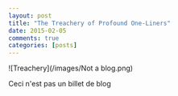 ```yaml
---
layout: post
title: "The Treachery of Profound One-Liners"
date: 2015-02-05
comments: true
categories: [posts]
---
```

![Treachery](/images/Not a blog.png)

Ceci n'est pas un billet de blog
